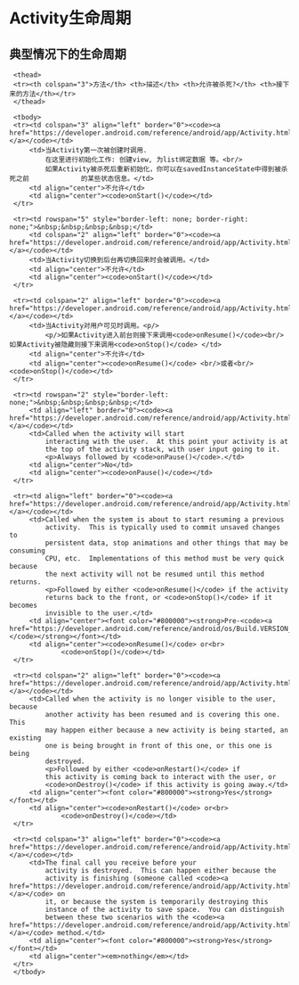 # Activity生命周期

## 典型情况下的生命周期

<table width="85%" align="center"  rules="rows">
     <colgroup align="left" span="3" />
     <colgroup align="left" />
     <colgroup align="center" />
     <colgroup align="center" />

     <thead>
     <tr><th colspan="3">方法</th> <th>描述</th> <th>允许被杀死?</th> <th>接下来的方法</th></tr>
     </thead>

     <tbody>
     <tr><td colspan="3" align="left" border="0"><code><a href="https://developer.android.com/reference/android/app/Activity.html#onCreate(android.os.Bundle)">onCreate()</a></code></td>
         <td>当Activity第一次被创建时调用.
             在这里进行初始化工作: 创建view, 为list绑定数据 等。<br/>
             如果Activity被杀死后重新初始化，你可以在savedInstanceState中得到被杀死之前				的某些状态信息。</td>
         <td align="center">不允许</td>
         <td align="center"><code>onStart()</code></td>
     </tr>

     <tr><td rowspan="5" style="border-left: none; border-right: none;">&nbsp;&nbsp;&nbsp;&nbsp;</td>
         <td colspan="2" align="left" border="0"><code><a href="https://developer.android.com/reference/android/app/Activity.html#onRestart()">onRestart()</a></code></td>
         <td>当Activity切换到后台再切换回来时会被调用。</td>
         <td align="center">不允许</td>
         <td align="center"><code>onStart()</code></td>
     </tr>

     <tr><td colspan="2" align="left" border="0"><code><a href="https://developer.android.com/reference/android/app/Activity.html#onStart()">onStart()</a></code></td>
         <td>当Activity对用户可见时调用。<p/>
             <p/>如果Activity进入前台则接下来调用<code>onResume()</code><br/>如果Activity被隐藏则接下来调用<code>onStop()</code> </td>
         <td align="center">不允许</td>
         <td align="center"><code>onResume()</code> <br/>或者<br/> <code>onStop()</code></td>
     </tr>

     <tr><td rowspan="2" style="border-left: none;">&nbsp;&nbsp;&nbsp;&nbsp;</td>
         <td align="left" border="0"><code><a href="https://developer.android.com/reference/android/app/Activity.html#onResume()">onResume()</a></code></td>
         <td>Called when the activity will start
             interacting with the user.  At this point your activity is at
             the top of the activity stack, with user input going to it.
             <p>Always followed by <code>onPause()</code>.</td>
         <td align="center">No</td>
         <td align="center"><code>onPause()</code></td>
     </tr>

     <tr><td align="left" border="0"><code><a href="https://developer.android.com/reference/android/app/Activity.html#onPause()">onPause()</a></code></td>
         <td>Called when the system is about to start resuming a previous
             activity.  This is typically used to commit unsaved changes to
             persistent data, stop animations and other things that may be consuming
             CPU, etc.  Implementations of this method must be very quick because
             the next activity will not be resumed until this method returns.
             <p>Followed by either <code>onResume()</code> if the activity
             returns back to the front, or <code>onStop()</code> if it becomes
             invisible to the user.</td>
         <td align="center"><font color="#800000"><strong>Pre-<code><a href="https://developer.android.com/reference/android/os/Build.VERSION_CODES.html#HONEYCOMB">HONEYCOMB</a></code></strong></font></td>
         <td align="center"><code>onResume()</code> or<br>
                 <code>onStop()</code></td>
     </tr>

     <tr><td colspan="2" align="left" border="0"><code><a href="https://developer.android.com/reference/android/app/Activity.html#onStop()">onStop()</a></code></td>
         <td>Called when the activity is no longer visible to the user, because
             another activity has been resumed and is covering this one.  This
             may happen either because a new activity is being started, an existing
             one is being brought in front of this one, or this one is being
             destroyed.
             <p>Followed by either <code>onRestart()</code> if
             this activity is coming back to interact with the user, or
             <code>onDestroy()</code> if this activity is going away.</td>
         <td align="center"><font color="#800000"><strong>Yes</strong></font></td>
         <td align="center"><code>onRestart()</code> or<br>
                 <code>onDestroy()</code></td>
     </tr>

     <tr><td colspan="3" align="left" border="0"><code><a href="https://developer.android.com/reference/android/app/Activity.html#onDestroy()">onDestroy()</a></code></td>
         <td>The final call you receive before your
             activity is destroyed.  This can happen either because the
             activity is finishing (someone called <code><a href="https://developer.android.com/reference/android/app/Activity.html#finish()">finish()</a></code> on
             it, or because the system is temporarily destroying this
             instance of the activity to save space.  You can distinguish
             between these two scenarios with the <code><a href="https://developer.android.com/reference/android/app/Activity.html#isFinishing()">isFinishing()</a></code> method.</td>
         <td align="center"><font color="#800000"><strong>Yes</strong></font></td>
         <td align="center"><em>nothing</em></td>
     </tr>
     </tbody>
</table>
